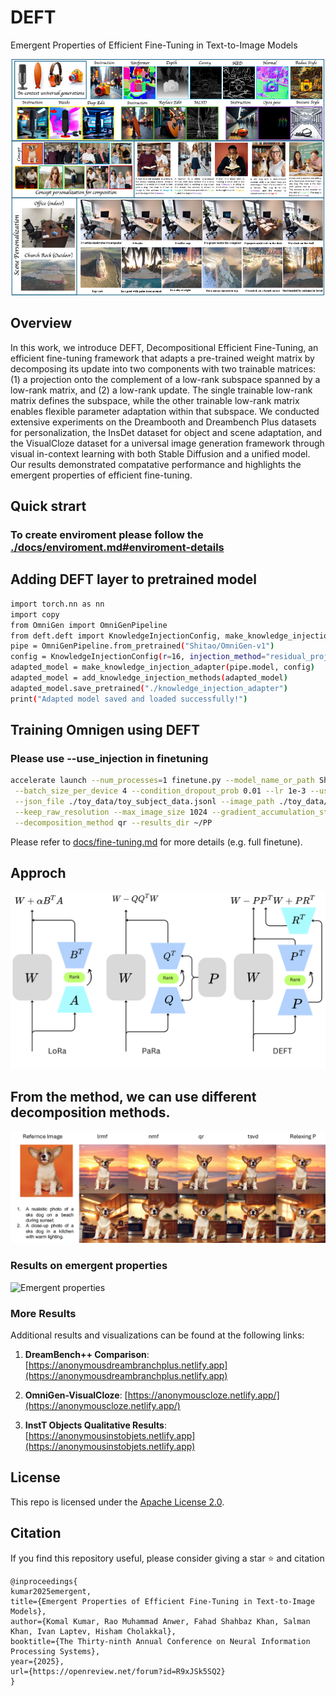 # DEFT
Emergent Properties of Efficient Fine-Tuning in Text-to-Image Models

![Emergent Properties of Efficient Fine-Tuning in Text-to-Image Models](assets/teaser.png)

## Overview
In this work, we introduce DEFT, Decompositional Efficient Fine-Tuning, an efficient fine-tuning
framework that adapts a pre-trained weight matrix by decomposing its update into
two components with two trainable matrices: (1) a projection onto the complement
of a low-rank subspace spanned by a low-rank matrix, and (2) a low-rank update.
The single trainable low-rank matrix defines the subspace, while the other trainable
low-rank matrix enables flexible parameter adaptation within that subspace. We
conducted extensive experiments on the Dreambooth and Dreambench Plus datasets
for personalization, the InsDet dataset for object and scene adaptation, and the
VisualCloze dataset for a universal image generation framework through visual
in-context learning with both Stable Diffusion and a unified model. Our results
demonstrated compatative performance and highlights the emergent properties of
efficient fine-tuning.

## Quick strart
### To create enviroment please follow the [./docs/enviroment.md#enviroment-details](https://github.com/MAXNORM8650/DEFT/blob/main/docs/enviroment.md)

## Adding DEFT layer to pretrained model
```bash 
import torch.nn as nn
import copy
from OmniGen import OmniGenPipeline
from deft.deft import KnowledgeInjectionConfig, make_knowledge_injection_adapter, add_knowledge_injection_methods
pipe = OmniGenPipeline.from_pretrained("Shitao/OmniGen-v1")
config = KnowledgeInjectionConfig(r=16, injection_method="residual_projection", target_modules=None, use_gating=True)
adapted_model = make_knowledge_injection_adapter(pipe.model, config)
adapted_model = add_knowledge_injection_methods(adapted_model)
adapted_model.save_pretrained("./knowledge_injection_adapter")
print("Adapted model saved and loaded successfully!")
```
## Training Omnigen using DEFT
### Please use --use_injection in finetuning
```bash
accelerate launch --num_processes=1 finetune.py --model_name_or_path Shitao/OmniGen-v1 \
 --batch_size_per_device 4 --condition_dropout_prob 0.01 --lr 1e-3 --use_injection --lora_rank 8 \
 --json_file ./toy_data/toy_subject_data.jsonl --image_path ./toy_data/images --max_input_length_limit 18000 \
 --keep_raw_resolution --max_image_size 1024 --gradient_accumulation_steps 1 --ckpt_every 100 --epochs 2000 --log_every 1 \
 --decomposition_method qr --results_dir ~/PP
 ```
Please refer to [docs/fine-tuning.md](docs/fine-tuning.md) for more details (e.g. full finetune).
## Approch
![Approch](./assets/_diagram.png)

## From the method, we can use different decomposition methods.
![Decomposition methds](./assets/Decomposition.png)
### Results on emergent properties
![Emergent properties](./assets/Compo_edit_all_in_one.png)

### More Results

Additional results and visualizations can be found at the following links:

1. **DreamBench++ Comparison**: [https://anonymousdreambranchplus.netlify.app](https://anonymousdreambranchplus.netlify.app)

2. **OmniGen-VisualCloze**: [https://anonymouscloze.netlify.app/](https://anonymouscloze.netlify.app/)

3. **InstT Objects Qualitative Results**: [https://anonymousinstobjets.netlify.app](https://anonymousinstobjets.netlify.app)

## License
This repo is licensed under the [Apache License 2.0](LICENSE). 

## Citation
If you find this repository useful, please consider giving a star ⭐ and citation
```
@inproceedings{
kumar2025emergent,
title={Emergent Properties of Efficient Fine-Tuning in Text-to-Image Models},
author={Komal Kumar, Rao Muhammad Anwer, Fahad Shahbaz Khan, Salman Khan, Ivan Laptev, Hisham Cholakkal},
booktitle={The Thirty-ninth Annual Conference on Neural Information Processing Systems},
year={2025},
url={https://openreview.net/forum?id=R9xJSk5SQ2}
}
```